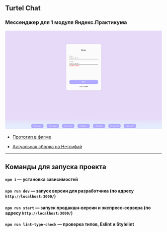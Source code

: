 ## Turtel Chat

### Мессенджер для 1 модуля Яндекс.Практикума

![preview.png](https://github.com/DieReiterin/middle.messenger.praktikum.yandex/blob/deploy/static/images/preview.png)

-   [Прототип в фигме](https://www.figma.com/proto/7mFfupXYkX3Iy9iZ4iNnm1/TURTEL-CHAT?node-id=0-1&t=rD8v5FVHA5vzu38k-1)

-   [Актуальная сборка на Нетлифай](https://turtel-chat.netlify.app/)

---

## Команды для запуска проекта

#### `npm i` — установка зависимостей

#### `npm run dev` — запуск версии для разработчика (по адресу `http://localhost:3000/`)

#### `npm run start` — запуск продакшн-версии и экспресс-сервера (по адресу `http://localhost:3000/`)

#### `npm run lint-type-check` — проверка типов, Eslint и Stylelint
